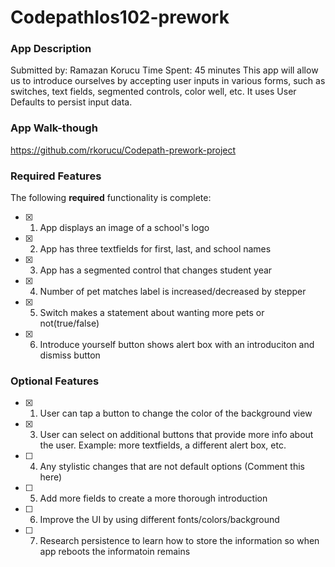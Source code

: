 
# CodepathIos102-prework

### App Description
Submitted by: Ramazan Korucu
Time Spent: 45 minutes 
This app will allow us to introduce ourselves by accepting user inputs in various forms, such as switches, text fields, segmented controls, color well, etc. It uses User Defaults to persist input data.

### App Walk-though
https://github.com/rkorucu/Codepath-prework-project


### Required Features
The following **required** functionality is complete:
- [x] 1. App displays an image of a school's logo
- [x] 2. App has three textfields for first, last, and school names
- [x] 3. App has a segmented control that changes student year
- [x] 4. Number of pet matches label is increased/decreased by stepper
- [x] 5. Switch makes a statement about wanting more pets or not(true/false) 
- [x] 6. Introduce yourself button shows alert box with an introduciton and dismiss button

### Optional Features
- [x] 1. User can tap a button to change the color of the background view
- [x] 3. User can select on additional buttons that provide more info about the user. Example: more textfields, a different alert box, etc.
- [ ] 4. Any stylistic changes that are not default options (Comment this here)
- [ ] 5. Add more fields to create a more thorough introduction
- [ ] 6. Improve the UI by using different fonts/colors/background
- [ ] 7. Research persistence to learn how to store the information so when app reboots the informatoin remains
